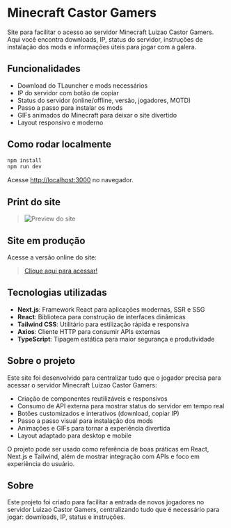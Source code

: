 # Minecraft Castor Gamers

Site para facilitar o acesso ao servidor Minecraft Luizao Castor Gamers. Aqui você encontra downloads, IP, status do servidor, instruções de instalação dos mods e informações úteis para jogar com a galera.

## Funcionalidades

- Download do TLauncher e mods necessários
- IP do servidor com botão de copiar
- Status do servidor (online/offline, versão, jogadores, MOTD)
- Passo a passo para instalar os mods
- GIFs animados do Minecraft para deixar o site divertido
- Layout responsivo e moderno

## Como rodar localmente

```bash
npm install
npm run dev
```

Acesse [http://localhost:3000](http://localhost:3000) no navegador.

## Print do site

> ![Preview do site](https://i.imgur.com/SyTY8Km.png)

## Site em produção

Acesse a versão online do site:
> [Clique aqui para acessar!](https://minecraftodoluizao.netlify.app)

## Tecnologias utilizadas

- **Next.js**: Framework React para aplicações modernas, SSR e SSG
- **React**: Biblioteca para construção de interfaces dinâmicas
- **Tailwind CSS**: Utilitário para estilização rápida e responsiva
- **Axios**: Cliente HTTP para consumir APIs externas
- **TypeScript**: Tipagem estática para maior segurança e produtividade

## Sobre o projeto

Este site foi desenvolvido para centralizar tudo que o jogador precisa para acessar o servidor Minecraft Luizao Castor Gamers:
- Criação de componentes reutilizáveis e responsivos
- Consumo de API externa para mostrar status do servidor em tempo real
- Botões customizados e interativos (download, copiar IP)
- Passo a passo visual para instalação dos mods
- Animações e GIFs para tornar a experiência divertida
- Layout adaptado para desktop e mobile

O projeto pode ser usado como referência de boas práticas em React, Next.js e Tailwind, além de mostrar integração com APIs e foco em experiência do usuário.

## Sobre

Este projeto foi criado para facilitar a entrada de novos jogadores no servidor Luizao Castor Gamers, centralizando tudo que é necessário para jogar: downloads, IP, status e instruções.
